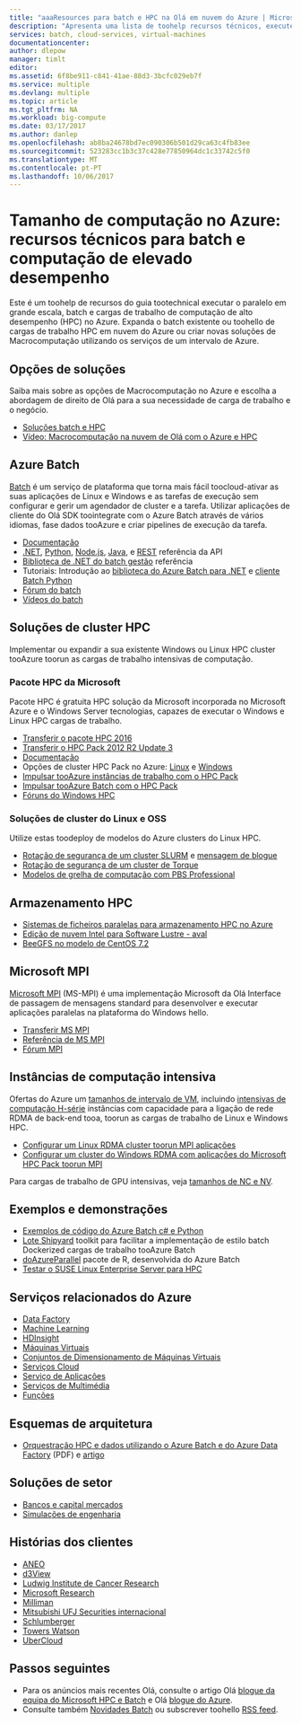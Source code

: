 ```yaml
---
title: "aaaResources para batch e HPC na Olá em nuvem do Azure | Microsoft Docs"
description: "Apresenta uma lista de toohelp recursos técnicos, execute o paralelo em grande escala, batch e cargas de trabalho (HPC) no Azure de computação de alto desempenho."
services: batch, cloud-services, virtual-machines
documentationcenter: 
author: dlepow
manager: timlt
editor: 
ms.assetid: 6f8be911-c841-41ae-88d3-3bcfc029eb7f
ms.service: multiple
ms.devlang: multiple
ms.topic: article
ms.tgt_pltfrm: NA
ms.workload: big-compute
ms.date: 03/17/2017
ms.author: danlep
ms.openlocfilehash: ab8ba24678bd7ec090306b501d29ca63c4fb83ee
ms.sourcegitcommit: 523283cc1b3c37c428e77850964dc1c33742c5f0
ms.translationtype: MT
ms.contentlocale: pt-PT
ms.lasthandoff: 10/06/2017
---
```

# <a name="big-compute-in-azure-technical-resources-for-batch-and-high-performance-computing"></a>Tamanho de computação no Azure: recursos técnicos para batch e computação de elevado desempenho
Este é um toohelp de recursos do guia tootechnical executar o paralelo em grande escala, batch e cargas de trabalho de computação de alto desempenho (HPC) no Azure. Expanda o batch existente ou toohello de cargas de trabalho HPC em nuvem do Azure ou criar novas soluções de Macrocomputação utilizando os serviços de um intervalo de Azure.

## <a name="solutions-options"></a>Opções de soluções
Saiba mais sobre as opções de Macrocomputação no Azure e escolha a abordagem de direito de Olá para a sua necessidade de carga de trabalho e o negócio.

* [Soluções batch e HPC](batch-hpc-solutions.md)
* [Vídeo: Macrocomputação na nuvem de Olá com o Azure e HPC](https://azure.microsoft.com/documentation/videos/teched-europe-2014-big-compute-in-the-cloud-with-high-performance-computing-on-azure/)

## <a name="azure-batch"></a>Azure Batch
[Batch](https://azure.microsoft.com/services/batch/) é um serviço de plataforma que torna mais fácil toocloud-ativar as suas aplicações de Linux e Windows e as tarefas de execução sem configurar e gerir um agendador de cluster e a tarefa. Utilizar aplicações de cliente do Olá SDK toointegrate com o Azure Batch através de vários idiomas, fase dados tooAzure e criar pipelines de execução da tarefa.

* [Documentação](https://azure.microsoft.com/documentation/services/batch/)
* [.NET](https://msdn.microsoft.com/library/azure/mt348682.aspx), [Python](http://azure-sdk-for-python.readthedocs.io/latest/), [Node.js](http://azure.github.io/azure-sdk-for-node/azure-batch/latest/), [Java](http://azure.github.io/azure-sdk-for-java/), e [REST](https://msdn.microsoft.com/library/azure/dn820158.aspx) referência da API
* [Biblioteca de .NET do batch gestão](https://msdn.microsoft.com/library/mt463120.aspx) referência
* Tutoriais: Introdução ao [biblioteca do Azure Batch para .NET](batch-dotnet-get-started.md) e [cliente Batch Python](batch-python-tutorial.md)
* [Fórum do batch](https://social.msdn.microsoft.com/Forums/en-US/home?forum=azurebatch)
* [Vídeos do batch](https://azure.microsoft.com/documentation/videos/index/?services=batch)

## <a name="hpc-cluster-solutions"></a>Soluções de cluster HPC
Implementar ou expandir a sua existente Windows ou Linux HPC cluster tooAzure toorun as cargas de trabalho intensivas de computação.  

### <a name="microsoft-hpc-pack"></a>Pacote HPC da Microsoft
Pacote HPC é gratuita HPC solução da Microsoft incorporada no Microsoft Azure e o Windows Server tecnologias, capazes de executar o Windows e Linux HPC cargas de trabalho.  

* [Transferir o pacote HPC 2016](https://www.microsoft.com/download/details.aspx?id=54507)
* [Transferir o HPC Pack 2012 R2 Update 3](https://www.microsoft.com/download/details.aspx?id=49922)
* [Documentação](https://technet.microsoft.com/library/jj899572.aspx)
* Opções de cluster HPC Pack no Azure: [Linux](../virtual-machines/linux/hpcpack-cluster-options.md?toc=%2fazure%2fvirtual-machines%2flinux%2ftoc.json) e [Windows](../virtual-machines/windows/hpcpack-cluster-options.md?toc=%2fazure%2fvirtual-machines%2fwindows%2ftoc.json) 
* [Impulsar tooAzure instâncias de trabalho com o HPC Pack](https://technet.microsoft.com/library/gg481749.aspx)
* [Impulsar tooAzure Batch com o HPC Pack](https://technet.microsoft.com/library/mt612877.aspx)
* [Fóruns do Windows HPC](https://social.microsoft.com/Forums/home?category=windowshpc)

### <a name="linux-and-oss-cluster-solutions"></a>Soluções de cluster do Linux e OSS
Utilize estas toodeploy de modelos do Azure clusters do Linux HPC.

* [Rotação de segurança de um cluster SLURM](https://azure.microsoft.com/documentation/templates/slurm/) e [mensagem de blogue](http://blogs.technet.com/b/windowshpc/archive/2015/06/06/deploy-a-slurm-cluster-on-azure.aspx)
* [Rotação de segurança de um cluster de Torque](https://azure.microsoft.com/documentation/templates/torque-cluster/)
* [Modelos de grelha de computação com PBS Professional](https://github.com/xpillons/azure-hpc/tree/master/Compute-Grid-Infra)

## <a name="hpc-storage"></a>Armazenamento HPC
* [Sistemas de ficheiros paralelas para armazenamento HPC no Azure](https://blogs.msdn.microsoft.com/azurecat/2017/03/17/parallel-file-systems-for-hpc-storage-on-azure/)
* [Edição de nuvem Intel para Software Lustre - aval](https://azure.microsoft.com/marketplace/partners/intel/lustre-cloud-edition-evaleval-lustre-2-7/)
* [BeeGFS no modelo de CentOS 7.2](https://github.com/smith1511/hpc/tree/master/beegfs-shared-on-centos7.2)




## <a name="microsoft-mpi"></a>Microsoft MPI
[Microsoft MPI](https://msdn.microsoft.com/library/bb524831.aspx) (MS-MPI) é uma implementação Microsoft da Olá Interface de passagem de mensagens standard para desenvolver e executar aplicações paralelas na plataforma do Windows hello.

* [Transferir MS MPI](http://go.microsoft.com/FWLink/p/?LinkID=389556)
* [Referência de MS MPI](https://msdn.microsoft.com/library/dn473458.aspx)
* [Fórum MPI](https://social.microsoft.com/Forums/en-us/home?forum=windowshpcmpi)

## <a name="compute-intensive-instances"></a>Instâncias de computação intensiva
Ofertas do Azure um [tamanhos de intervalo de VM](../virtual-machines/windows/sizes.md?toc=%2fazure%2fvirtual-machines%2fwindows%2ftoc.json), incluindo [intensivas de computação H-série](../virtual-machines/windows/sizes-hpc.md?toc=%2fazure%2fvirtual-machines%2fwindows%2ftoc.json) instâncias com capacidade para a ligação de rede RDMA de back-end tooa, toorun as cargas de trabalho de Linux e Windows HPC. 

* [Configurar um Linux RDMA cluster toorun MPI aplicações](../virtual-machines/linux/classic/rdma-cluster.md?toc=%2fazure%2fvirtual-machines%2flinux%2fclassic%2ftoc.json)
* [Configurar um cluster do Windows RDMA com aplicações do Microsoft HPC Pack toorun MPI](../virtual-machines/windows/classic/hpcpack-rdma-cluster.md?toc=%2fazure%2fvirtual-machines%2fwindows%2fclassic%2ftoc.json)

Para cargas de trabalho de GPU intensivas, veja [tamanhos de NC e NV](https://azure.microsoft.com/blog/azure-n-series-general-availability-on-december-1/).

## <a name="samples-and-demos"></a>Exemplos e demonstrações
* [Exemplos de código do Azure Batch c# e Python](https://github.com/Azure/azure-batch-samples)
* [Lote Shipyard](https://azure.github.io/batch-shipyard/) toolkit para facilitar a implementação de estilo batch Dockerized cargas de trabalho tooAzure Batch
* [doAzureParallel](http://www.github.com/Azure/doAzureParallel) pacote de R, desenvolvida do Azure Batch
* [Testar o SUSE Linux Enterprise Server para HPC](https://azure.microsoft.com/marketplace/partners/suse/suselinuxenterpriseserver12optimizedforhighperformancecompute/)

## <a name="related-azure-services"></a>Serviços relacionados do Azure
* [Data Factory](https://azure.microsoft.com/documentation/services/data-factory/)
* [Machine Learning](https://azure.microsoft.com/documentation/services/machine-learning/)
* [HDInsight](https://azure.microsoft.com/documentation/services/hdinsight/)
* [Máquinas Virtuais](https://azure.microsoft.com/documentation/services/virtual-machines/)
* [Conjuntos de Dimensionamento de Máquinas Virtuais](https://azure.microsoft.com/documentation/services/virtual-machine-scale-sets/)
* [Serviços Cloud](https://azure.microsoft.com/documentation/services/cloud-services/)
* [Serviço de Aplicações](https://azure.microsoft.com/documentation/services/app-service/)
* [Serviços de Multimédia](https://azure.microsoft.com/documentation/services/media-services/)
* [Funções](https://azure.microsoft.com/documentation/services/functions/)

## <a name="architecture-blueprints"></a>Esquemas de arquitetura
* [Orquestração HPC e dados utilizando o Azure Batch e do Azure Data Factory](http://go.microsoft.com/fwlink/?linkid=717686) (PDF) e [artigo](../data-factory/data-factory-data-processing-using-batch.md)

## <a name="industry-solutions"></a>Soluções de setor
* [Bancos e capital mercados](https://finance.azure.com/)
* [Simulações de engenharia](https://simulation.azure.com/) 

## <a name="customer-stories"></a>Histórias dos clientes
* [ANEO](https://customers.microsoft.com/Pages/CustomerStory.aspx?recid=4168) 
* [d3View](https://customers.microsoft.com/Pages/CustomerStory.aspx?recid=22088)
* [Ludwig Institute de Cancer Research](https://customers.microsoft.com/Pages/CustomerStory.aspx?recid=5830)
* [Microsoft Research](https://customers.microsoft.com/Pages/CustomerStory.aspx?recid=15634)
* [Milliman](https://customers.microsoft.com/Pages/CustomerStory.aspx?recid=14967)
* [Mitsubishi UFJ Securities internacional](https://customers.microsoft.com/Pages/CustomerStory.aspx?recid=26266)
* [Schlumberger](http://azure.microsoft.com/blog/big-compute-for-large-engineering-simulations)
* [Towers Watson](https://customers.microsoft.com/Pages/CustomerStory.aspx?recid=18222)
* [UberCloud](https://simulation.azure.com/casestudies/Team-182-ABB-UC-Final.pdf)

## <a name="next-steps"></a>Passos seguintes
* Para os anúncios mais recentes Olá, consulte o artigo Olá [blogue da equipa do Microsoft HPC e Batch](http://blogs.technet.com/b/windowshpc/) e Olá [blogue do Azure](https://azure.microsoft.com/blog/tag/hpc/).
* Consulte também [Novidades Batch](https://azure.microsoft.com/updates/?service=batch) ou subscrever toohello [RSS feed](https://azure.microsoft.com/updates/feed/?service=batch).

